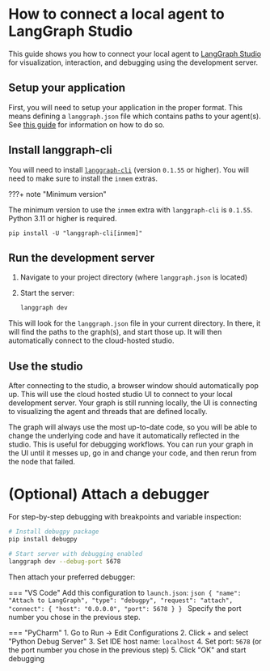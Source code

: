 # How to connect a local agent to LangGraph Studio

This guide shows you how to connect your local agent to [LangGraph Studio](../concepts/langgraph_studio.md) for visualization, interaction, and debugging using the development server.

## Setup your application

First, you will need to setup your application in the proper format.
This means defining a `langgraph.json` file which contains paths to your agent(s).
See [this guide](../concepts/application_structure.md) for information on how to do so.

## Install langgraph-cli

You will need to install [`langgraph-cli`](../cloud/reference/cli.md#langgraph-cli) (version `0.1.55` or higher).
You will need to make sure to install the `inmem` extras.

???+ note "Minimum version"

The minimum version to use the `inmem` extra with `langgraph-cli` is `0.1.55`.
Python 3.11 or higher is required.

```shell
pip install -U "langgraph-cli[inmem]"
```

## Run the development server

1. Navigate to your project directory (where `langgraph.json` is located)

2. Start the server:
   ```bash
   langgraph dev
   ```

This will look for the `langgraph.json` file in your current directory.
In there, it will find the paths to the graph(s), and start those up.
It will then automatically connect to the cloud-hosted studio.

## Use the studio

After connecting to the studio, a browser window should automatically pop up.
This will use the cloud hosted studio UI to connect to your local development server.
Your graph is still running locally, the UI is connecting to visualizing the agent and threads that are defined locally.

The graph will always use the most up-to-date code, so you will be able to change the underlying code and have it automatically reflected in the studio.
This is useful for debugging workflows.
You can run your graph in the UI until it messes up, go in and change your code, and then rerun from the node that failed.

# (Optional) Attach a debugger

For step-by-step debugging with breakpoints and variable inspection:

```bash
# Install debugpy package
pip install debugpy

# Start server with debugging enabled
langgraph dev --debug-port 5678
```

Then attach your preferred debugger:

=== "VS Code"
    Add this configuration to `launch.json`:
    ```json
    {
      "name": "Attach to LangGraph",
      "type": "debugpy",
      "request": "attach",
      "connect": {
        "host": "0.0.0.0",
        "port": 5678
      }
    }
    ```
    Specify the port number you chose in the previous step.

=== "PyCharm"
    1. Go to Run → Edit Configurations
    2. Click + and select "Python Debug Server"
    3. Set IDE host name: `localhost`
    4. Set port: `5678` (or the port number you chose in the previous step)
    5. Click "OK" and start debugging
